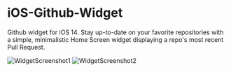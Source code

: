 # iOS-Github-Widget
Github widget for iOS 14. Stay up-to-date on your favorite repositories with a simple, minimalistic Home Screen widget displaying a repo's most recent Pull Request.

![WidgetScreenshot1](https://user-images.githubusercontent.com/14023874/94352563-a1560280-0034-11eb-9911-0c6a6a624cf2.png) ![WidgetScreenshot2](https://user-images.githubusercontent.com/14023874/94352607-29d4a300-0035-11eb-9272-90dbeb0e777e.png)
